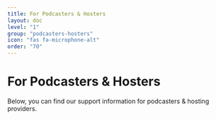 ```yaml
---
title: For Podcasters & Hosters
layout: doc
level: "1"
group: "podcasters-hosters"
icon: "fas fa-microphone-alt"
order: "70"
---
```


# For Podcasters & Hosters

Below, you can find our support information for podcasters & hosting providers.
